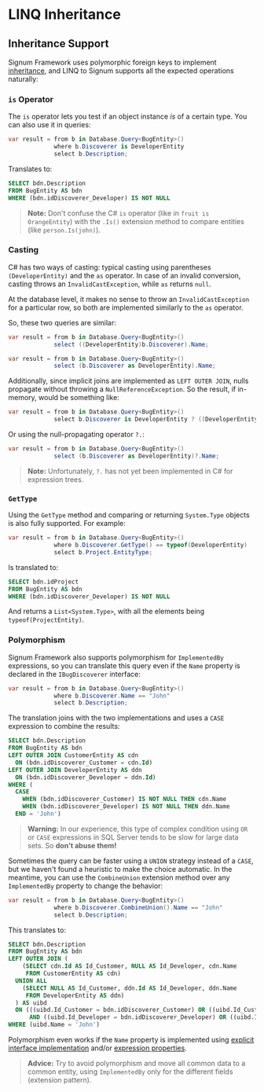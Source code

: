 ﻿# LINQ Inheritance

## Inheritance Support
Signum Framework uses polymorphic foreign keys to implement [inheritance](../../Entities/Inheritance.md), and LINQ to Signum supports all the expected operations naturally:

### `is` Operator

The `is` operator lets you test if an object instance *is* of a certain type. You can also use it in queries:

```csharp
var result = from b in Database.Query<BugEntity>()
             where b.Discoverer is DeveloperEntity
             select b.Description;
```

Translates to:

```sql
SELECT bdn.Description
FROM BugEntity AS bdn
WHERE (bdn.idDiscoverer_Developer) IS NOT NULL
```

> **Note:** Don't confuse the C# `is` operator (like in `fruit is OrangeEntity`) with the `.Is()` extension method to compare entities (like `person.Is(john)`).

### Casting

C# has two ways of casting: typical casting using parentheses `(DeveloperEntity)` and the `as` operator. In case of an invalid conversion, casting throws an `InvalidCastException`, while `as` returns `null`.

At the database level, it makes no sense to throw an `InvalidCastException` for a particular row, so both are implemented similarly to the `as` operator.

So, these two queries are similar:

```csharp
var result = from b in Database.Query<BugEntity>()
             select ((DeveloperEntity)b.Discoverer).Name;

var result = from b in Database.Query<BugEntity>()
             select (b.Discoverer as DeveloperEntity).Name;
```

Additionally, since implicit joins are implemented as `LEFT OUTER JOIN`, nulls propagate without throwing a `NullReferenceException`. So the result, if in-memory, would be something like:

```csharp
var result = from b in Database.Query<BugEntity>()
             select b.Discoverer is DeveloperEntity ? ((DeveloperEntity)b.Discoverer).Name : null;
```

Or using the null-propagating operator `?.`:

```csharp
var result = from b in Database.Query<BugEntity>()
             select (b.Discoverer as DeveloperEntity)?.Name;
```

> **Note:** Unfortunately, `?.` has not yet been implemented in C# for expression trees.

### `GetType`

Using the `GetType` method and comparing or returning `System.Type` objects is also fully supported. For example:

```csharp
var result = from b in Database.Query<BugEntity>()
             where b.Discoverer.GetType() == typeof(DeveloperEntity)
             select b.Project.EntityType;
```

Is translated to:

```sql
SELECT bdn.idProject
FROM BugEntity AS bdn
WHERE (bdn.idDiscoverer_Developer) IS NOT NULL
```

And returns a `List<System.Type>`, with all the elements being `typeof(ProjectEntity)`.

### Polymorphism

Signum Framework also supports polymorphism for `ImplementedBy` expressions, so you can translate this query even if the `Name` property is declared in the `IBugDiscoverer` interface:

```csharp
var result = from b in Database.Query<BugEntity>()
             where b.Discoverer.Name == "John"
             select b.Description;
```

The translation joins with the two implementations and uses a `CASE` expression to combine the results:

```sql
SELECT bdn.Description
FROM BugEntity AS bdn
LEFT OUTER JOIN CustomerEntity AS cdn
  ON (bdn.idDiscoverer_Customer = cdn.Id)
LEFT OUTER JOIN DeveloperEntity AS ddn
  ON (bdn.idDiscoverer_Developer = ddn.Id)
WHERE (
  CASE
    WHEN (bdn.idDiscoverer_Customer) IS NOT NULL THEN cdn.Name
    WHEN (bdn.idDiscoverer_Developer) IS NOT NULL THEN ddn.Name
  END = 'John')
```

> **Warning:** In our experience, this type of complex condition using `OR` or `CASE` expressions in SQL Server tends to be slow for large data sets. So **don't abuse them!**

Sometimes the query can be faster using a `UNION` strategy instead of a `CASE`, but we haven't found a heuristic to make the choice automatic. In the meantime, you can use the `CombineUnion` extension method over any `ImplementedBy` property to change the behavior:

```csharp
var result = from b in Database.Query<BugEntity>()
             where b.Discoverer.CombineUnion().Name == "John"
             select b.Description;
```

This translates to:

```sql
SELECT bdn.Description
FROM BugEntity AS bdn
LEFT OUTER JOIN (
    (SELECT cdn.Id AS Id_Customer, NULL AS Id_Developer, cdn.Name
     FROM CustomerEntity AS cdn)
  UNION ALL
    (SELECT NULL AS Id_Customer, ddn.Id AS Id_Developer, ddn.Name
     FROM DeveloperEntity AS ddn)
  ) AS uibd
  ON (((uibd.Id_Customer = bdn.idDiscoverer_Customer) OR ((uibd.Id_Customer) IS NULL AND (bdn.idDiscoverer_Customer) IS NULL))
      AND ((uibd.Id_Developer = bdn.idDiscoverer_Developer) OR ((uibd.Id_Developer) IS NULL AND (bdn.idDiscoverer_Developer) IS NULL)))
WHERE (uibd.Name = 'John')
```

Polymorphism even works if the `Name` property is implemented using [explicit interface implementation](https://learn.microsoft.com/en-us/dotnet/csharp/programming-guide/interfaces/explicit-interface-implementation) and/or [expression properties](../Signum.Utilities/ExpressionTrees/LinqExtensibility.md).

> **Advice:** Try to avoid polymorphism and move all common data to a common entity, using `ImplementedBy` only for the different fields (extension pattern).
